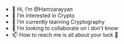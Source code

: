 - 👋 Hi, I’m @Hamzarayyan
- 👀 I’m interested in Crypto
- 🌱 I’m currently learning Cryptography
- 💞️ I’m looking to collaborate on i don't know
- 📫 How to reach me is all about your luck 🤞

<!---
Hamzarayyan/Hamzarayyan is a ✨ special ✨ repository because its `README.md` (this file) appears on your GitHub profile.
You can click the Preview link to take a look at your changes.
--->
